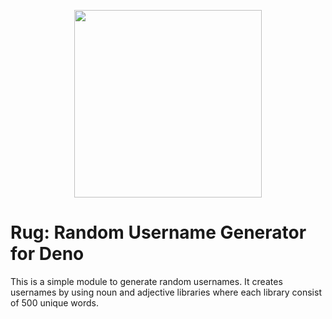 <p align="center">
  <img src="Short.png" width="300"> 
</p>

# Rug: Random Username Generator for Deno

This is a simple module to generate random usernames. It creates usernames by using noun and adjective libraries where each library consist of 500 unique words.
